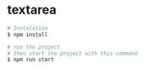 # textarea


```bash
# Instalation 
$ npm install 
```

```bash
# run the project
# then start the project with this command
$ npm run start

```
